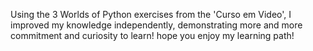 
Using the 3 Worlds of Python exercises from the 'Curso em Video', I improved my knowledge independently, demonstrating more and more commitment and curiosity to learn!
hope you enjoy my learning path!
